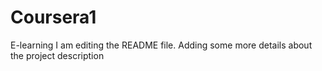 # Coursera1
E-learning
I am editing the README file. Adding some more details about the project description
